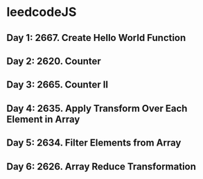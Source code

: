 # leedcodeJS

## Day 1: 2667. Create Hello World Function

## Day 2: 2620. Counter 

## Day 3: 2665. Counter II

## Day 4: 2635. Apply Transform Over Each Element in Array

## Day 5: 2634. Filter Elements from Array

## Day 6: 2626. Array Reduce Transformation
